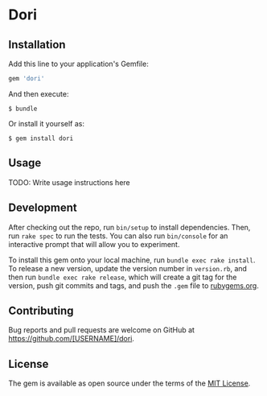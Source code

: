 # Dori

## Installation

Add this line to your application's Gemfile:

```ruby
gem 'dori'
```

And then execute:

    $ bundle

Or install it yourself as:

    $ gem install dori

## Usage

TODO: Write usage instructions here

## Development

After checking out the repo, run `bin/setup` to install dependencies. Then, run `rake spec` to run the tests. You can also run `bin/console` for an interactive prompt that will allow you to experiment.

To install this gem onto your local machine, run `bundle exec rake install`. To release a new version, update the version number in `version.rb`, and then run `bundle exec rake release`, which will create a git tag for the version, push git commits and tags, and push the `.gem` file to [rubygems.org](https://rubygems.org).

## Contributing

Bug reports and pull requests are welcome on GitHub at https://github.com/[USERNAME]/dori.


## License

The gem is available as open source under the terms of the [MIT License](http://opensource.org/licenses/MIT).

